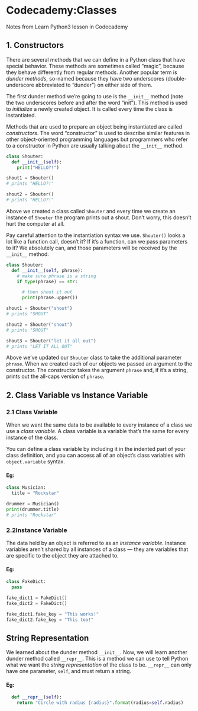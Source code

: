 # Codecademy:Classes
Notes from Learn Python3 lesson in Codecademy

## 1. Constructors
There are several methods that we can define in a Python class that have special behavior. These methods are sometimes called “magic”, because they behave differently from regular methods. Another popular term is _dunder methods_, so-named because they have two underscores (double-underscore abbreviated to “dunder”) on either side of them.

The first dunder method we’re going to use is the `__init__` method (note the two underscores before and after the word “init”). This method is used to _initialize_ a newly created object. It is called every time the class is instantiated.

Methods that are used to prepare an object being instantiated are called _constructors_. The word “constructor” is used to describe similar features in other object-oriented programming languages but programmers who refer to a constructor in Python are usually talking about the `__init__` method.

```py
class Shouter:
  def __init__(self):
    print("HELLO?!")

shout1 = Shouter()
# prints "HELLO?!"

shout2 = Shouter()
# prints "HELLO?!"
```

Above we created a class called `Shouter` and every time we create an instance of `Shouter` the program prints out a shout. Don’t worry, this doesn’t hurt the computer at all.

Pay careful attention to the instantiation syntax we use. `Shouter()` looks a lot like a function call, doesn’t it? If it’s a function, can we pass parameters to it? We absolutely can, and those parameters will be received by the `__init__` method.

```py
class Shouter:
  def __init__(self, phrase):
    # make sure phrase is a string
    if type(phrase) == str:

      # then shout it out
      print(phrase.upper())

shout1 = Shouter("shout")
# prints "SHOUT"

shout2 = Shouter("shout")
# prints "SHOUT"

shout3 = Shouter("let it all out")
# prints "LET IT ALL OUT"
```

Above we’ve updated our `Shouter` class to take the additional parameter `phrase`. When we created each of our objects we passed an argument to the constructor. The constructor takes the argument `phrase` and, if it’s a string, prints out the all-caps version of `phrase`.

## 2. Class Variable vs Instance Variable
### 2.1 Class Variable
When we want the same data to be available to every instance of a class we use a _class variable_. A class variable is a variable that’s the same for every instance of the class.

You can define a class variable by including it in the indented part of your class definition, and you can access all of an object’s class variables with `object.variable` syntax.

#### Eg:
```py
class Musician:
  title = "Rockstar"

drummer = Musician()
print(drummer.title)
# prints "Rockstar"
```

### 2.2Instance Variable
The data held by an object is referred to as an _instance variable_. Instance variables aren’t shared by all instances of a class — they are variables that are specific to the object they are attached to.

#### Eg:

```py
class FakeDict:
  pass

fake_dict1 = FakeDict()
fake_dict2 = FakeDict()

fake_dict1.fake_key = "This works!"
fake_dict2.fake_key = "This too!"
```

## String Representation
We learned about the dunder method `__init__`. Now, we will learn another dunder method called `__repr__`. This is a method we can use to tell Python what we want the _string representation_ of the class to be. `__repr__` can only have one parameter, `self`, and must return a string.

#### Eg:

```py
  def __repr__(self):
    return "Circle with radius {radius}".format(radius=self.radius)
```

<!--stackedit_data:
eyJoaXN0b3J5IjpbMTI5Nzg3ODM1Niw0MjkzNTExODBdfQ==
-->